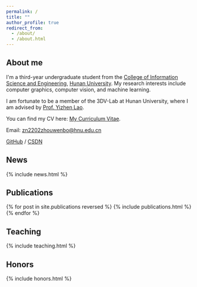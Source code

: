 ```yaml
---
permalink: /
title: ""
author_profile: true
redirect_from: 
  - /about/
  - /about.html
---
```


## About me

I'm a third-year undergraduate student from the [College of Information Science and Engineering](http://csee.hnu.edu.cn), [Hunan University](https://www.hnu.edu.cn/). My research interests include computer graphics, computer vision, and machine learning.  

I am fortunate to be a member of the 3DV-Lab at Hunan University, where I am advised by [Prof. Yizhen Lao](https://yizhenlao.github.io/).  

You can find my CV here: [My Curriculum Vitae](../assets/Curriculum_Vitae.pdf).  

Email: zn2202zhouwenbo@hnu.edu.cn

[GitHub](https://github.com/Zhouwenb0) / [CSDN](https://blog.csdn.net/weixin_73906822)  



## News
<style style="text/css"> .news{font-size:0.75em;} </style>
{% include news.html %}


## Publications

<style style="text/css"> .hoverTable{ width:85%; border-collapse:collapse; border: 0px; } .hoverTable td{ padding:7px; border:#4e95f4 0px solid; } /* Define the default color for all the table rows */ .hoverTable tr{} /* Define the hover highlight color for the table row */ .hoverTable tr:hover { background-color: #f7f7f7; } </style> {% for post in site.publications reversed %} {% include publications.html %} {% endfor %}


## Teaching
<style style="text/css"> .news{font-size:0.75em;} </style>
{% include teaching.html %}

## Honors
<style style="text/css"> .news{font-size:0.75em;} </style>
{% include honors.html %}



